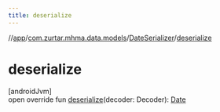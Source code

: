 ```yaml
---
title: deserialize
---
```

//[app](../../../index.html)/[com.zurtar.mhma.data.models](../index.html)/[DateSerializer](index.html)/[deserialize](deserialize.html)



# deserialize



[androidJvm]\
open override fun [deserialize](deserialize.html)(decoder: Decoder): [Date](https://developer.android.com/reference/kotlin/java/util/Date.html)



